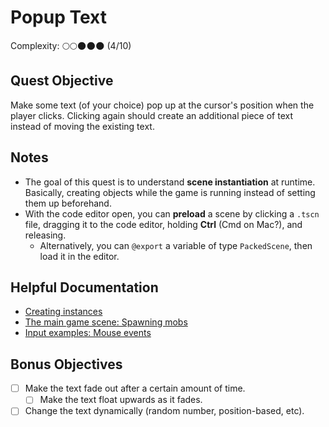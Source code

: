 # Popup Text

Complexity: 🌕🌕🌑🌑🌑 (4/10)

## Quest Objective

Make some text (of your choice) pop up at the cursor's position when the player clicks.
Clicking again should create an additional piece of text
instead of moving the existing text.

## Notes

- The goal of this quest is to understand **scene instantiation** at
runtime. Basically, creating objects while the game is running instead of
setting them up beforehand.
- With the code editor open, you can **preload** a scene by clicking a
`.tscn` file, dragging it to the code editor, holding **Ctrl** (Cmd on Mac?),
and releasing.
  - Alternatively, you can `@export` a variable of type
  `PackedScene`, then load it in the editor.

## Helpful Documentation

- [Creating instances](https://docs.godotengine.org/en/stable/getting_started/step_by_step/instancing.html)
- [The main game scene: Spawning mobs](https://docs.godotengine.org/en/stable/getting_started/first_2d_game/05.the_main_game_scene.html#main-script)
- [Input examples: Mouse events](https://docs.godotengine.org/en/stable/tutorials/inputs/input_examples.html#mouse-events)

## Bonus Objectives

- [ ] Make the text fade out after a certain amount of time.
  - [ ] Make the text float upwards as it fades.
- [ ] Change the text dynamically (random number, position-based, etc).
